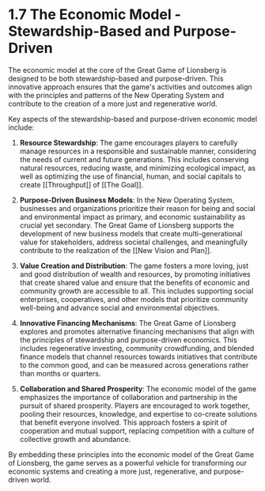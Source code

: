 # 1.7 The Economic Model - Stewardship-Based and Purpose-Driven

The economic model at the core of the Great Game of Lionsberg is designed to be both stewardship-based and purpose-driven. This innovative approach ensures that the game's activities and outcomes align with the principles and patterns of the New Operating System and contribute to the creation of a more just and regenerative world.

Key aspects of the stewardship-based and purpose-driven economic model include:

1.  **Resource Stewardship**: The game encourages players to carefully manage resources in a responsible and sustainable manner, considering the needs of current and future generations. This includes conserving natural resources, reducing waste, and minimizing ecological impact, as well as optimizing the use of financial, human, and social capitals to create [[Throughput]] of [[The Goal]].
    
2.  **Purpose-Driven Business Models**: In the New Operating System, businesses and organizations prioritize their reason for being and social and environmental impact as primary, and economic sustainability as crucial yet secondary. The Great Game of Lionsberg supports the development of new business models that create multi-generational value for stakeholders, address societal challenges, and meaningfully contribute to the realization of the [[New Vision and Plan]].
    
3.  **Value Creation and Distribution**: The game fosters a more loving, just and good distribution of wealth and resources, by promoting initiatives that create shared value and ensure that the benefits of economic and community growth are accessible to all. This includes supporting social enterprises, cooperatives, and other models that prioritize community well-being and advance social and environmental objectives.
    
4.  **Innovative Financing Mechanisms**: The Great Game of Lionsberg explores and promotes alternative financing mechanisms that align with the principles of stewardship and purpose-driven economics. This includes regenerative investing, community crowdfunding, and blended finance models that channel resources towards initiatives that contribute to the common good, and can be measured across generations rather than months or quarters. 
    
5.  **Collaboration and Shared Prosperity**: The economic model of the game emphasizes the importance of collaboration and partnership in the pursuit of shared prosperity. Players are encouraged to work together, pooling their resources, knowledge, and expertise to co-create solutions that benefit everyone involved. This approach fosters a spirit of cooperation and mutual support, replacing competition with a culture of collective growth and abundance.
    

By embedding these principles into the economic model of the Great Game of Lionsberg, the game serves as a powerful vehicle for transforming our economic systems and creating a more just, regenerative, and purpose-driven world.